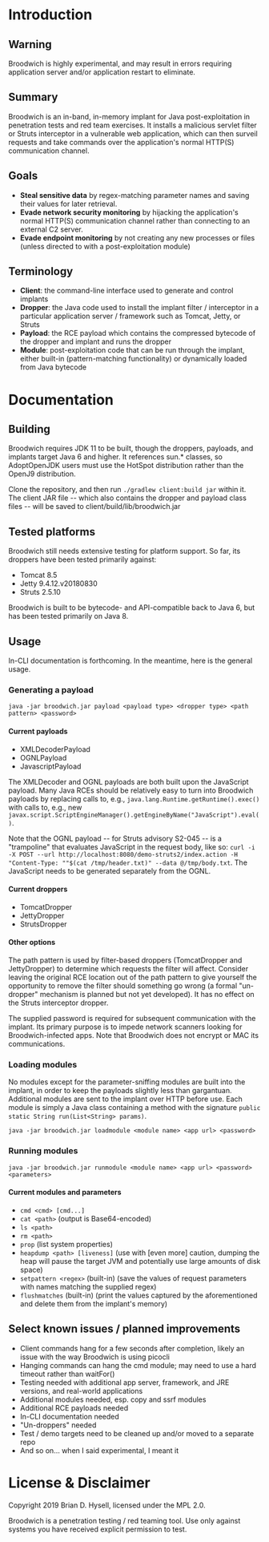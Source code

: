 # Introduction

## Warning

Broodwich is highly experimental, and may result in errors requiring application server and/or application restart to 
eliminate.

## Summary

Broodwich is an in-band, in-memory implant for Java post-exploitation in penetration tests and red team exercises. It 
installs a malicious servlet filter or Struts interceptor in a vulnerable web application, which can then surveil 
requests and take commands over the application's normal HTTP(S) communication channel.

## Goals
* **Steal sensitive data** by regex-matching parameter names and saving their values for later retrieval.
* **Evade network security monitoring** by hijacking the application's normal HTTP(S) communication channel rather than 
connecting to an external C2 server.
* **Evade endpoint monitoring** by not creating any new processes or files (unless directed to with a post-exploitation 
module)

## Terminology
* **Client**: the command-line interface used to generate and control implants
* **Dropper**: the Java code used to install the implant filter / interceptor in a particular application server / 
framework such as Tomcat, Jetty, or Struts
* **Payload**: the RCE payload which contains the compressed bytecode of the dropper and implant and runs the dropper
* **Module**: post-exploitation code that can be run through the implant, either built-in (pattern-matching functionality)
or dynamically loaded from Java bytecode

# Documentation

## Building
Broodwich requires JDK 11 to be built, though the droppers, payloads, and implants target Java 6 and higher. It references
sun.* classes, so AdoptOpenJDK users must use the HotSpot distribution rather than the OpenJ9 distribution.

Clone the repository, and then run `./gradlew client:build jar` within it. The client JAR file -- which also contains the 
dropper and payload class files -- will be saved to client/build/lib/broodwich.jar

## Tested platforms

Broodwich still needs extensive testing for platform support. So far, its droppers have been tested primarily against:
* Tomcat 8.5
* Jetty 9.4.12.v20180830
* Struts 2.5.10

Broodwich is built to be bytecode- and API-compatible back to Java 6, but has been tested primarily on Java 8.

## Usage

In-CLI documentation is forthcoming. In the meantime, here is the general usage.

### Generating a payload

`java -jar broodwich.jar payload <payload type> <dropper type> <path pattern> <password>`

#### Current payloads

* XMLDecoderPayload
* OGNLPayload
* JavascriptPayload

The XMLDecoder and OGNL payloads are both built upon the JavaScript payload. Many Java RCEs should be relatively easy to 
turn into Broodwich payloads by replacing calls to, e.g., `java.lang.Runtime.getRuntime().exec()` with calls to, e.g., 
new `javax.script.ScriptEngineManager().getEngineByName("JavaScript").eval()`.

Note that the OGNL payload -- for Struts advisory S2-045 -- is a "trampoline" that evaluates JavaScript in the request body,
like so: `curl -i -X POST --url http://localhost:8080/demo-struts2/index.action -H "Content-Type: ""$(cat /tmp/header.txt)" --data @/tmp/body.txt`.
The JavaScript needs to be generated separately from the OGNL.

#### Current droppers

* TomcatDropper
* JettyDropper
* StrutsDropper

#### Other options

The path pattern is used by filter-based droppers (TomcatDropper and JettyDropper) to determine which requests the filter 
will affect. Consider leaving the original RCE location out of the path pattern to give yourself the opportunity to remove 
the filter should something go wrong (a formal "un-dropper" mechanism is planned but not yet developed). It has no effect 
on the Struts interceptor dropper.

The supplied password is required for subsequent communication with the implant. Its primary purpose is to impede network 
scanners looking for Broodwich-infected apps. Note that Broodwich does not encrypt or MAC its communications.

### Loading modules

No modules except for the parameter-sniffing modules are built into the implant, in order to keep the payloads slightly 
less than gargantuan. Additional modules are sent to the implant over HTTP before use. Each module is simply a Java class 
containing a method with the signature `public static String run(List<String> params)`.

`java -jar broodwich.jar loadmodule <module name> <app url> <password>`

### Running modules

`java -jar broodwich.jar runmodule <module name> <app url> <password> <parameters>`

#### Current modules and parameters

* `cmd <cmd> [cmd...]`
* `cat <path>` (output is Base64-encoded)
* `ls <path>`
* `rm <path>`
* `prop` (list system properties)
* `heapdump <path> [liveness]` (use with [even more] caution, dumping the heap will pause the target JVM and potentially use large 
amounts of disk space)
* `setpattern <regex>` (built-in) (save the values of request parameters with names matching the supplied regex)
* `flushmatches` (built-in) (print the values captured by the aforementioned and delete them from the implant's memory)

## Select known issues / planned improvements

* Client commands hang for a few seconds after completion, likely an issue with the way Broodwich is using picocli
* Hanging commands can hang the cmd module; may need to use a hard timeout rather than waitFor()
* Testing needed with additional app server, framework, and JRE versions, and real-world applications
* Additional modules needed, esp. copy and ssrf modules
* Additional RCE payloads needed
* In-CLI documentation needed
* "Un-droppers" needed
* Test / demo targets need to be cleaned up and/or moved to a separate repo
* And so on... when I said experimental, I meant it

# License & Disclaimer

Copyright 2019 Brian D. Hysell, licensed under the MPL 2.0.

Broodwich is a penetration testing / red teaming tool. Use only against systems you have received explicit permission
to test.